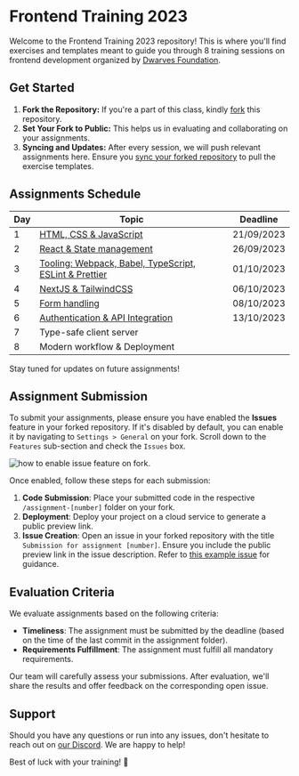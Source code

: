 # Frontend Training 2023

Welcome to the Frontend Training 2023 repository! This is where you'll find
exercises and templates meant to guide you through 8 training sessions on
frontend development organized by [Dwarves Foundation](https://d.foundation/).

## Get Started

1. **Fork the Repository:** If you're a part of this class,
	 kindly [fork](https://docs.github.com/en/get-started/quickstart/fork-a-repo#forking-a-repository)
	 this repository.
2. **Set Your Fork to Public:** This helps us in evaluating and collaborating on
	 your assignments.
3. **Syncing and Updates:** After every session, we will push relevant
	 assignments here. Ensure
	 you [sync your forked repository](https://docs.github.com/en/pull-requests/collaborating-with-pull-requests/working-with-forks/syncing-a-fork)
	 to pull the exercise templates.

## Assignments Schedule

| Day | Topic                                                                     | Deadline   |
|-----|---------------------------------------------------------------------------|------------|
| 1   | [HTML, CSS & JavaScript](./assignment-1/)                                 | 21/09/2023 |
| 2   | [React & State management](./assignment-2/)                               | 26/09/2023 |
| 3   | [Tooling: Webpack, Babel, TypeScript, ESLint & Prettier](./assignment-3/) | 01/10/2023 |
| 4   | [NextJS & TailwindCSS](./assignment-4/)                                   | 06/10/2023 |
| 5   | [Form handling](./assignment-5/)                                          | 08/10/2023 |
| 6   | [Authentication & API Integration](./assignment-6/)                       | 13/10/2023 |
| 7   | Type-safe client server                                                   |            |
| 8   | Modern workflow & Deployment                                              |            |

Stay tuned for updates on future assignments!

## Assignment Submission

To submit your assignments, please ensure you have enabled the **Issues**
feature in your forked repository. If it's disabled by default, you can enable
it by navigating to `Settings > General` on your fork. Scroll down to
the `Features` sub-section and check the `Issues` box.

![how to enable issue feature on fork](./assets/enable-issue-feature.png).

Once enabled, follow these steps for each submission:

1. **Code Submission**: Place your submitted code in the
	 respective `/assignment-[number]` folder on your fork.
2. **Deployment**: Deploy your project on a cloud service to generate a public
	 preview link.
3. **Issue Creation**: Open an issue in your forked repository with the
	 title `Submission for assignment [number]`. Ensure you include the public
	 preview link in the issue description. Refer
	 to [this example issue](https://github.com/zlatanpham/df-frontend-2023/issues/1)
	 for guidance.

## Evaluation Criteria

We evaluate assignments based on the following criteria:

- **Timeliness**: The assignment must be submitted by the deadline (based on the
	time of the last commit in the assignment folder).
- **Requirements Fulfillment**: The assignment must fulfill all mandatory
	requirements.

Our team will carefully assess your submissions. After evaluation, we'll share
the results and offer feedback on the corresponding open issue.

## Support

Should you have any questions or run into any issues, don't hesitate to reach
out on [our Discord](https://discord.com/invite/Y2vvH9rQE4). We are happy to
help!

Best of luck with your training! 🌟
